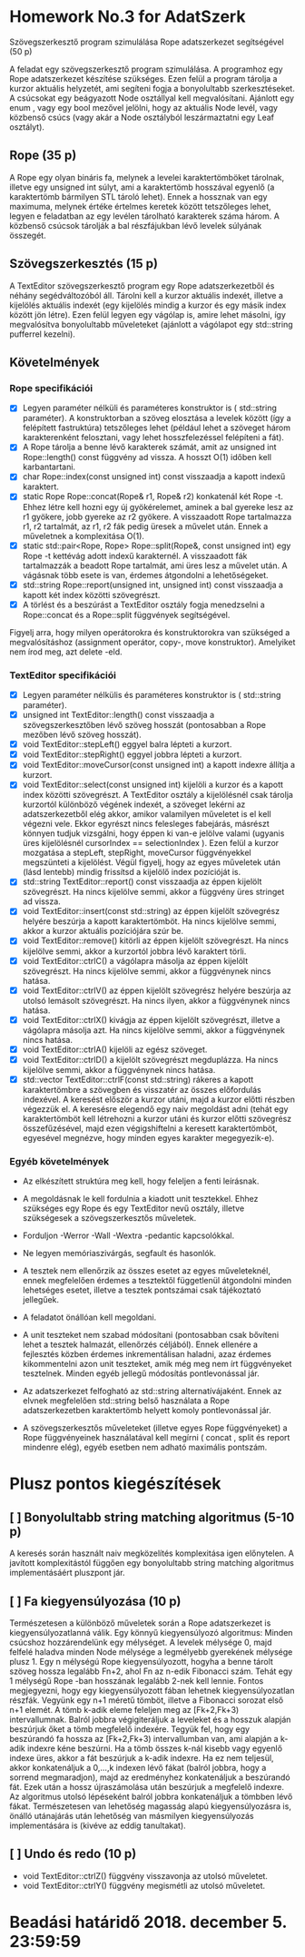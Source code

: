 # Homework No.3 for AdatSzerk

Szövegszerkesztő program szimulálása Rope adatszerkezet segítségével (50 p)

A feladat egy szövegszerkesztő program szimulálása. A programhoz egy Rope adatszerkezet
készítése szükséges. Ezen felül a program tárolja a kurzor aktuális helyzetét, ami segíteni fogja a
bonyolultabb szerkesztéseket. A csúcsokat egy beágyazott Node osztállyal kell megvalósítani.
Ajánlott egy enum , vagy egy bool mezővel jelölni, hogy az aktuális Node levél, vagy közbenső
csúcs (vagy akár a Node osztályból leszármaztatni egy Leaf osztályt).

## Rope (35 p)

A Rope egy olyan bináris fa, melynek a levelei karaktertömböket tárolnak, illetve egy unsigned
int súlyt, ami a karaktertömb hosszával egyenlő (a karaktertömb bármilyen STL tároló lehet).
Ennek a hossznak van egy maximuma, melynek értéke értelmes keretek között tetszőleges lehet,
legyen e feladatban az egy levélen tárolható karakterek száma három. A közbenső csúcsok
tárolják a bal részfájukban lévő levelek súlyának összegét.

## Szövegszerkesztés (15 p)

A TextEditor szövegszerkesztő program egy Rope adatszerkezetből és néhány
segédváltozóból áll. Tárolni kell a kurzor aktuális indexét, illetve a kijelölés aktuális indexét (egy
kijelölés mindig a kurzor és egy másik index között jön létre). Ezen felül legyen egy vágólap is,
amire lehet másolni, így megvalósítva bonyolultabb műveleteket (ajánlott a vágólapot egy
std::string pufferrel kezelni).

## Követelmények

### Rope specifikációi

- [X] Legyen paraméter nélküli és paraméteres konstruktor is ( std::string paraméter). A
konstruktorban a szöveg elosztása a levelek között (így a felépített fastruktúra) tetszőleges
lehet (például lehet a szöveget három karakterenként felosztani, vagy lehet hosszfelezéssel
felépíteni a fát).
- [X] A Rope tárolja a benne lévő karakterek számát, amit az unsigned int Rope::length()
const függvény ad vissza. A hosszt O(1) időben kell karbantartani.
- [X] char Rope::index(const unsigned int) const visszaadja a kapott indexű karaktert.
- [X] static Rope Rope::concat(Rope& r1, Rope& r2) konkatenál két Rope -t. Ehhez létre kell
hozni egy új gyökérelemet, aminek a bal gyereke lesz az r1 gyökere, jobb gyereke az r2
gyökere. A visszaadott Rope tartalmazza r1, r2 tartalmát, az r1, r2 fák pedig üresek a
művelet után. Ennek a műveletnek a komplexitása O(1).
- [X] static std::pair<Rope, Rope> Rope::split(Rope&, const unsigned int) egy Rope -t
kettévág adott indexű karakternél. A visszaadott fák tartalmazzák a beadott Rope tartalmát,
ami üres lesz a művelet után. A vágásnak több esete is van, érdemes átgondolni a
lehetőségeket.
- [X] std::string Rope::report(unsigned int, unsigned int) const visszaadja a kapott két
index közötti szövegrészt.
- [X] A törlést és a beszúrást a TextEditor osztály fogja menedzselni a Rope::concat és a
Rope::split függvények segítségével.

Figyelj arra, hogy milyen operátorokra és konstruktorokra van szükséged a megvalósításhoz
(assignment operátor, copy-, move konstruktor). Amelyiket nem írod meg, azt delete -eld.

### TextEditor specifikációi

- [X] Legyen paraméter nélkülis és paraméteres konstruktor is ( std::string paraméter).
- [X] unsigned int TextEditor::length() const visszaadja a szövegszerkesztőben lévő
szöveg hosszát (pontosabban a Rope mezőben lévő szöveg hosszát).
- [X] void TextEditor::stepLeft() eggyel balra lépteti a kurzort.
- [X] void TextEditor::stepRight() eggyel jobbra lépteti a kurzort.
- [X] void TextEditor::moveCursor(const unsigned int) a kapott indexre állítja a kurzort.
- [X] void TextEditor::select(const unsigned int) kijelöli a kurzor és a kapott index közötti
szövegrészt. A TextEditor osztály a kijelölésnél csak tárolja kurzortól különböző végének
indexét, a szöveget lekérni az adatszerkezetből elég akkor, amikor valamilyen műveletet is el
kell végezni vele. Ekkor egyrészt nincs felesleges fabejárás, másrészt könnyen tudjuk
vizsgálni, hogy éppen ki van-e jelölve valami (ugyanis üres kijelölésnél cursorIndex ==
selectionIndex ). Ezen felül a kurzor mozgatása a stepLeft, stepRight, moveCursor
függvényekkel megszünteti a kijelölést. Végül figyelj, hogy az egyes műveletek után (lásd
lentebb) mindig frissítsd a kijelölő index pozícióját is.
- [X] std::string TextEditor::report() const visszaadja az éppen kijelölt szövegrészt. Ha
nincs kijelölve semmi, akkor a függvény üres stringet ad vissza.
- [X] void TextEditor::insert(const std::string) az éppen kijelölt szövegrész helyére
beszúrja a kapott karaktertömböt. Ha nincs kijelölve semmi, akkor a kurzor aktuális
pozíciójára szúr be.
- [X] void TextEditor::remove() kitörli az éppen kijelölt szövegrészt. Ha nincs kijelölve semmi,
akkor a kurzortól jobbra lévő karaktert törli.
- [X] void TextEditor::ctrlC() a vágólapra másolja az éppen kijelölt szövegrészt. Ha nincs
kijelölve semmi, akkor a függvénynek nincs hatása.
- [X] void TextEditor::ctrlV() az éppen kijelölt szövegrész helyére beszúrja az utolsó lemásolt
szövegrészt. Ha nincs ilyen, akkor a függvénynek nincs hatása.
- [X] void TextEditor::ctrlX() kivágja az éppen kijelölt szövegrészt, illetve a vágólapra
másolja azt. Ha nincs kijelölve semmi, akkor a függvénynek nincs hatása.
- [X] void TextEditor::ctrlA() kijelöli az egész szöveget.
- [X] void TextEditor::ctrlD() a kijelölt szövegrészt megduplázza. Ha nincs kijelölve semmi,
akkor a függvénynek nincs hatása.
- [X] std::vector<unsigned int> TextEditor::ctrlF(const std::string) rákeres a kapott
karaktertömbre a szövegben és visszatér az összes előfordulás indexével. A keresést először
a kurzor utáni, majd a kurzor előtti részben végezzük el. A keresésre elegendő egy naiv
megoldást adni (tehát egy karaktertömböt kell létrehozni a kurzor utáni és kurzor előtti
szövegrész összefűzésével, majd ezen végigshiftelni a keresett karaktertömböt, egyesével
megnézve, hogy minden egyes karakter megegyezik-e).

### Egyéb követelmények
- Az elkészített struktúra meg kell, hogy feleljen a fenti leírásnak.

- A megoldásnak le kell fordulnia a kiadott unit tesztekkel. Ehhez szükséges egy Rope és egy
TextEditor nevű osztály, illetve szükségesek a szövegszerkesztős műveletek.
- Forduljon -Werror -Wall -Wextra -pedantic kapcsolókkal.
- Ne legyen memóriaszivárgás, segfault és hasonlók.
- A tesztek nem ellenőrzik az összes esetet az egyes műveleteknél, ennek megfelelően
érdemes a tesztektől függetlenül átgondolni minden lehetséges esetet, illetve a tesztek
pontszámai csak tájékoztató jellegűek.
- A feladatot önállóan kell megoldani.
- A unit teszteket nem szabad módosítani (pontosabban csak bővíteni lehet a tesztek
halmazát, ellenőrzés céljából). Ennek ellenére a fejlesztés közben érdemes inkrementálisan
haladni, azaz érdemes kikommentelni azon unit teszteket, amik még meg nem írt
függvényeket tesztelnek. Minden egyéb jellegű módosítás pontlevonással jár.
- Az adatszerkezet felfogható az std::string alternatívájaként. Ennek az elvnek megfelelően
std::string belső használata a Rope adatszerkezetben karaktertömb helyett komoly
pontlevonással jár.
- A szövegszerkesztős műveleteket (illetve egyes Rope függvényeket) a Rope függvényeinek
használatával kell megírni ( concat , split és report mindenre elég), egyéb esetben nem
adható maximális pontszám.
# Plusz pontos kiegészítések
## [ ] Bonyolultabb string matching algoritmus (5-10 p)
A keresés során használt naiv megközelítés komplexitása igen előnytelen. A javított
komplexitástól függően egy bonyolultabb string matching algoritmus implementásáért pluszpont
jár.
## [ ] Fa kiegyensúlyozása (10 p)
Természetesen a különböző műveletek során a Rope adatszerkezet is kiegyensúlyozatlanná
válik. Egy könnyű kiegyensúlyozó algoritmus:
Minden csúcshoz hozzárendelünk egy mélységet. A levelek mélysége 0, majd felfelé haladva
minden Node mélysége a legmélyebb gyerekének mélysége plusz 1. Egy n mélységú Rope
kiegyensúlyozott, hogyha a benne tárolt szöveg hossza legalább Fn+2, ahol Fn az n-edik
Fibonacci szám. Tehát egy 1 mélységű Rope -ban hosszának legalább 2-nek kell lennie.
Fontos megjegyezni, hogy egy kiegyensúlyozott fában lehetnek kiegyensúlyozatlan részfák.
Vegyünk egy n+1 méretű tömböt, illetve a Fibonacci sorozat első n+1 elemét. A tömb k-adik
eleme feleljen meg az [Fk+2,Fk+3) intervallumnak.
Balról jobbra végigiteráljuk a leveleket és a hosszuk alapján beszúrjuk őket a tömb megfelelő
indexére. Tegyük fel, hogy egy beszúrandó fa hossza az [Fk+2,Fk+3) intervallumban van, ami
alapján a k-adik indexre kéne beszúrni. Ha a tömb összes k-nál kisebb vagy egyenlő indexe
üres, akkor a fát beszúrjuk a k-adik indexre. Ha ez nem teljesül, akkor konkatenáljuk a 0,…,k
indexen lévő fákat (balról jobbra, hogy a sorrend megmaradjon), majd az eredményhez
konkatenáljuk a beszúrandó fát. Ezek után a hossz újraszámolása után beszúrjuk a
megfelelő indexre.
Az algoritmus utolsó lépéseként balról jobbra konkatenáljuk a tömbben lévő fákat.
Természetesen van lehetőség magasság alapú kiegyensúlyozásra is, önálló utánajárás után
lehetőség van másmilyen kiegyensúlyozás implementására is (kivéve az eddig tanultakat).
## [ ] Undo és redo (10 p)
- void TextEditor::ctrlZ() függvény visszavonja az utolsó műveletet.
- void TextEditor::ctrlY() függvény megismétli az utolsó műveletet.

# Beadási határidő 2018. december 5. 23:59:59
